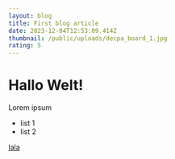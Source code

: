 ```yaml
---
layout: blog
title: First blog article
date: 2023-12-04T12:53:09.414Z
thumbnail: /public/uploads/decpa_board_1.jpg
rating: 5
---
```

# Hallo Welt!

Lorem ipsum

- list 1
- list 2

[lala](https://google.de)